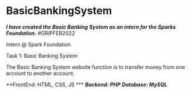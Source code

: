 # BasicBankingSystem
***I have created the Basic Banking System as an intern for the Sparks Foundation.***
#GRIPFEB2022 

Intern @ Spark Foundation

Task 1: Basic Banking System

The Basic Banking System website function is to transfer money from one account to another account.

**FrontEnd: HTML, CSS, JS ***
***Backend: PHP***
***Database: MySQL***
      
